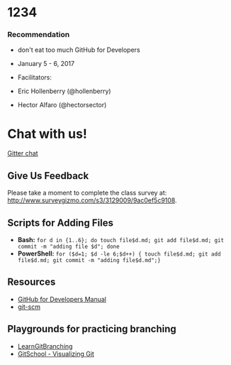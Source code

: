 # 1234
### Recommendation
- don't eat too much
GitHub for Developers

- January 5 - 6, 2017
- Facilitators:
 - Eric Hollenberry (@hollenberry)
 - Hector Alfaro (@hectorsector)

# Chat with us!

[Gitter chat](https://gitter.im/developers-jan-2017/Lobby?utm_source=share-link&utm_medium=link&utm_campaign=share-link)

## Give Us Feedback

Please take a moment to complete the class survey at: http://www.surveygizmo.com/s3/3129009/9ac0ef5c9108.

## Scripts for Adding Files

- **Bash:** `for d in {1..6}; do touch file$d.md; git add file$d.md; git commit -m "adding file $d"; done`
- **PowerShell:** `for ($d=1; $d -le 6;$d++) { touch file$d.md; git add file$d.md; git commit -m "adding file$d.md";}`

## Resources

- [GitHub for Developers Manual](manual/github-for-developers-student-manual.pdf)
- [git-scm](https://git-scm.com)

## Playgrounds for practicing branching
- [LearnGitBranching](http://learngitbranching.js.org/?NODEMO)
- [GitSchool - Visualizing Git](http://git-school.github.io/visualizing-git/)
